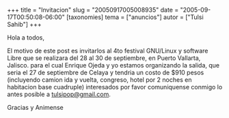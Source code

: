 +++
title = "Invitacion"
slug = "20050917005008935"
date = "2005-09-17T00:50:08-06:00"
[taxonomies]
tema = ["anuncios"]
autor = ["Tulsi Sahib"]
+++

Hola a todos,

El motivo de este post es invitarlos al 4to festival GNU/Linux y
software Libre que se realizara del 28 al 30 de septiembre, en Puerto
Vallarta, Jalisco. para el cual Enrique Ojeda y yo estamos organizando
la salida, que seria el 27 de septiembre de Celaya y tendria un costo de
$910 pesos (incluyendo camion ida y vuelta, congreso, hotel por 2 noches
en habitacion base cuadruple) interesados por favor comuniquense conmigo
lo antes posible a tulsipop@gmail.com.

Gracias y Animense
